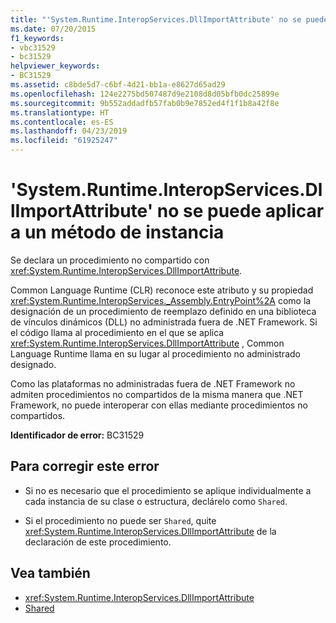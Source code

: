 ```yaml
---
title: "'System.Runtime.InteropServices.DllImportAttribute' no se puede aplicar a un método de instancia"
ms.date: 07/20/2015
f1_keywords:
- vbc31529
- bc31529
helpviewer_keywords:
- BC31529
ms.assetid: c8bde5d7-c6bf-4d21-bb1a-e8627d65ad29
ms.openlocfilehash: 124e2275bd507487d9e2108d8d05bfb0dc25899e
ms.sourcegitcommit: 9b552addadfb57fab0b9e7852ed4f1f1b8a42f8e
ms.translationtype: HT
ms.contentlocale: es-ES
ms.lasthandoff: 04/23/2019
ms.locfileid: "61925247"
---
```

# <a name="systemruntimeinteropservicesdllimportattribute-cannot-be-applied-to-instance-methods"></a>'System.Runtime.InteropServices.DllImportAttribute' no se puede aplicar a un método de instancia
Se declara un procedimiento no compartido con <xref:System.Runtime.InteropServices.DllImportAttribute>.  
  
 Common Language Runtime (CLR) reconoce este atributo y su propiedad <xref:System.Runtime.InteropServices._Assembly.EntryPoint%2A> como la designación de un procedimiento de reemplazo definido en una biblioteca de vínculos dinámicos (DLL) no administrada fuera de .NET Framework. Si el código llama al procedimiento en el que se aplica <xref:System.Runtime.InteropServices.DllImportAttribute> , Common Language Runtime llama en su lugar al procedimiento no administrado designado.  
  
 Como las plataformas no administradas fuera de .NET Framework no admiten procedimientos no compartidos de la misma manera que .NET Framework, no puede interoperar con ellas mediante procedimientos no compartidos.  
  
 **Identificador de error:** BC31529  
  
## <a name="to-correct-this-error"></a>Para corregir este error  
  
- Si no es necesario que el procedimiento se aplique individualmente a cada instancia de su clase o estructura, declárelo como `Shared`.  
  
- Si el procedimiento no puede ser `Shared`, quite <xref:System.Runtime.InteropServices.DllImportAttribute> de la declaración de este procedimiento.  
  
## <a name="see-also"></a>Vea también

- <xref:System.Runtime.InteropServices.DllImportAttribute>
- [Shared](../../visual-basic/language-reference/modifiers/shared.md)

